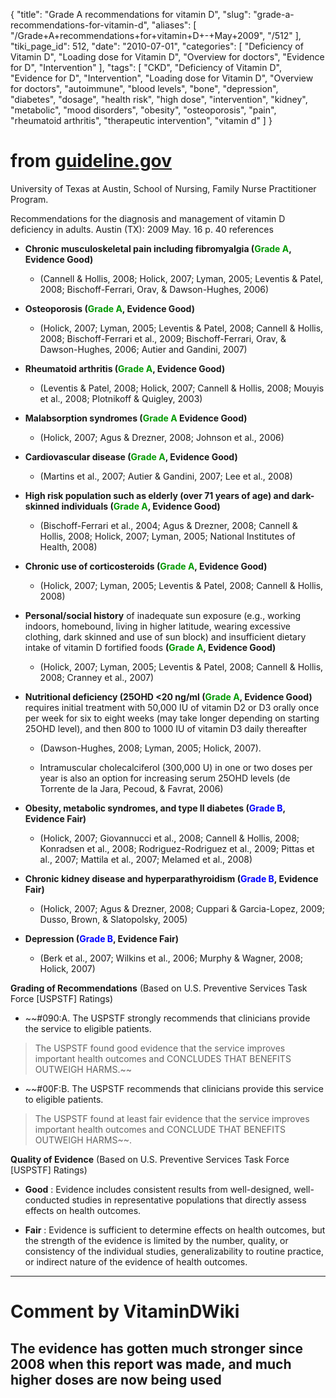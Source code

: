 {
    "title": "Grade A recommendations for vitamin D",
    "slug": "grade-a-recommendations-for-vitamin-d",
    "aliases": [
        "/Grade+A+recommendations+for+vitamin+D+-+May+2009",
        "/512"
    ],
    "tiki_page_id": 512,
    "date": "2010-07-01",
    "categories": [
        "Deficiency of Vitamin D",
        "Loading dose for Vitamin D",
        "Overview for doctors",
        "Evidence for D",
        "Intervention"
    ],
    "tags": [
        "CKD",
        "Deficiency of Vitamin D",
        "Evidence for D",
        "Intervention",
        "Loading dose for Vitamin D",
        "Overview for doctors",
        "autoimmune",
        "blood levels",
        "bone",
        "depression",
        "diabetes",
        "dosage",
        "health risk",
        "high dose",
        "intervention",
        "kidney",
        "metabolic",
        "mood disorders",
        "obesity",
        "osteoporosis",
        "pain",
        "rheumatoid arthritis",
        "therapeutic intervention",
        "vitamin d"
    ]
}


# from [guideline.gov](http://www.guideline.gov/summary/summary.aspx?doc_id=14868&amp;nbr=7366&amp;ss=6&amp;xl=999)

University of Texas at Austin, School of Nursing, Family Nurse Practitioner Program. 

Recommendations for the diagnosis and management of vitamin D deficiency in adults. Austin (TX): 2009 May. 16 p. 40 references

*  **Chronic musculoskeletal  pain including fibromyalgia (<span style="color:#090;">Grade A</span>, Evidence Good)** 

   * (Cannell &amp; Hollis, 2008; Holick, 2007;  Lyman, 2005; Leventis &amp; Patel, 2008; Bischoff-Ferrari, Orav, &amp;  Dawson-Hughes, 2006)  

*  **Osteoporosis  (<span style="color:#090;">Grade A</span>,  Evidence Good)** 

   * (Holick,  2007; Lyman, 2005; Leventis &amp; Patel, 2008; Cannell &amp; Hollis,  2008; Bischoff-Ferrari et al., 2009; Bischoff-Ferrari, Orav, &amp;  Dawson-Hughes, 2006; Autier and Gandini, 2007) 

*  **Rheumatoid arthritis  (<span style="color:#090;">Grade A</span>,  Evidence Good)** 

   * (Leventis &amp; Patel, 2008; Holick, 2007; Cannell &amp; Hollis, 2008;  Mouyis et al., 2008; Plotnikoff &amp; Quigley, 2003) 

*  **Malabsorption syndromes  (<span style="color:#090;">Grade A</span> Evidence Good)** 

   * (Holick, 2007; Agus &amp; Drezner, 2008; Johnson et al., 2006)  

*  **Cardiovascular disease (<span style="color:#090;">Grade A</span>, Evidence Good)** 

   * (Martins et al., 2007; Autier &amp; Gandini, 2007; Lee et al., 2008) 

*  **High risk population such  as elderly (over 71 years of age) and dark-skinned individuals  (<span style="color:#090;">Grade A</span>, Evidence Good)** 

   * (Bischoff-Ferrari et al., 2004; Agus &amp; Drezner, 2008; Cannell &amp;  Hollis, 2008; Holick, 2007; Lyman, 2005; National Institutes of Health,  2008) 

*  **Chronic use of  corticosteroids (<span style="color:#090;">Grade A</span>, Evidence Good)** 

   * (Holick, 2007; Lyman, 2005; Leventis &amp; Patel, 2008;  Cannell &amp; Hollis, 2008)  

*  **Personal/social history**  of  inadequate sun exposure (e.g., working indoors, homebound, living in  higher latitude, wearing excessive clothing, dark skinned and use of sun  block) and insufficient dietary intake of vitamin D fortified foods   **(<span style="color:#090;">Grade A</span>, Evidence Good)** 

   * (Holick, 2007; Lyman, 2005; Leventis &amp; Patel, 2008; Cannell &amp;  Hollis, 2008; Cranney et al., 2007)

*  **Nutritional deficiency (25OHD <20 ng/ml (<span style="color:#090;">Grade A</span>, Evidence Good)**   requires initial treatment with 50,000 IU of vitamin D2 or D3 orally once per week for six to eight weeks (may take longer depending on starting 25OHD level), and then 800 to 1000 IU of vitamin D3 daily thereafter 

   * (Dawson-Hughes, 2008; Lyman, 2005; Holick, 2007). 

   * Intramuscular cholecalciferol (300,000 U) in one or two doses per year is also an option for increasing serum 25OHD levels (de Torrente de la Jara, Pecoud, & Favrat, 2006) 

*  **Obesity, metabolic  syndromes, and type II diabetes (<span style="color:#00F;">Grade B</span>, Evidence Fair)**  

   * (Holick, 2007; Giovannucci et al., 2008;  Cannell &amp; Hollis, 2008; Konradsen et al., 2008; Rodriguez-Rodriguez  et al., 2009; Pittas et al., 2007; Mattila et al., 2007; Melamed et  al., 2008) 

*  **Chronic kidney disease and  hyperparathyroidism (<span style="color:#00F;">Grade B</span>, Evidence Fair)** 

   * (Holick, 2007; Agus &amp; Drezner, 2008; Cuppari  &amp; Garcia-Lopez, 2009; Dusso, Brown, &amp; Slatopolsky, 2005) 

*  **Depression (<span style="color:#00F;">Grade B</span>, Evidence Fair)** 

   * (Berk et al.,  2007; Wilkins et al., 2006; Murphy &amp; Wagner, 2008; Holick, 2007)  

 **Grading of Recommendations** (Based on  U.S. Preventive Services Task Force <span>[USPSTF]</span> Ratings)

* ~~#090:A. The USPSTF strongly recommends  that clinicians provide the service to eligible patients. 

> The USPSTF  found good evidence that the service improves important health outcomes  and CONCLUDES THAT BENEFITS OUTWEIGH HARMS.~~

* ~~#00F:B. The USPSTF recommends that  clinicians provide this service to eligible patients. 

> The USPSTF found  at least fair evidence that the service improves important health  outcomes and CONCLUDE THAT BENEFITS OUTWEIGH HARMS~~.

 **Quality of Evidence**  (Based on U.S. Preventive Services Task Force <span>[USPSTF]</span> Ratings)

*  **Good** : Evidence includes consistent  results from well-designed, well-conducted studies in representative  populations that directly assess effects on health outcomes.

*  **Fair** : Evidence is sufficient to  determine effects on health outcomes, but the strength of the evidence  is limited by the number, quality, or consistency of the individual  studies, generalizability to routine practice, or indirect nature of the  evidence of health outcomes.

- - - - - - - - -

# Comment by VitaminDWiki

## The evidence has gotten much stronger since 2008 when this report was made, and much higher doses are now being used